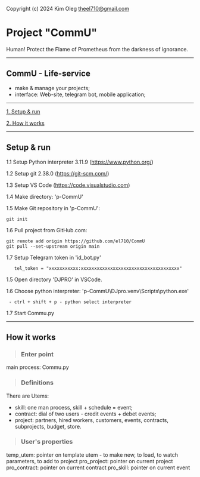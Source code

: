 Copyright (c) 2024 Kim Oleg <theel710@gmail.com>

# Project "CommU"
Human! Protect the Flame of Prometheus from the darkness of ignorance.

---
## CommU - Life-service
 - make & manage your projects;
 - interface: Web-site, telegram bot, mobile application;

---


  [1. Setup & run ](#Setup-&-run)

  [2. How it works ](#How-it-works)


---
## Setup & run
   1.1 Setup Python interpreter 3.11.9 (https://www.python.org/)

   1.2 Setup git 2.38.0 (https://git-scm.com/)

   1.3 Setup VS Code (https://code.visualstudio.com)

   1.4 Make directory: 'p-CommU'

   1.5 Make Git repository in 'p-CommU':
   ```
   git init
   ```
   1.6 Pull project from GitHub.com:
   ```
  git remote add origin https://github.com/el710/CommU
  git pull --set-upstream origin main
   ```
   1.7 Setup Telegram token in 'id_bot.py'
   ```
      tel_token = "xxxxxxxxxxx:xxxxxxxxxxxxxxxxxxxxxxxxxxxxxxxxxxxxx"
   ```
   1.5 Open directory 'DJPRO' in VSCode.

   1.6 Choose python interpreter: 'p-CommU\DJpro\.venv\Scripts\python.exe'
   ```
    - ctrl + shift + p - python select interpreter
   ```
  
   1.7 Start Commu.py
  
 ---
 
## How it works

>### Enter point
main process: Commu.py

>### Definitions
There are Utems:
- skill: one man process, skill + schedule = event;
- contract: dial of two users - credit events + debet events;
- project: partners, hired workers, customers, events, contracts, subprojects, budget, store.

>### User's properties

temp_utem: pointer on template utem - to make new, to load, to watch parameters, to add to project
pro_project: pointer on current project
pro_contract: pointer on current contract
pro_skill: pointer on current event